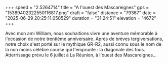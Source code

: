 +++
speed = "2.5264714"
title = "A l'ouest des Mascareignes"
gps = "15389402322550116817.png"
draft = "false"
distance = "79367"
date = "2025-06-29 20:25:11.050529"
duration = "31:24:51"
elevation = "4672"
+++

Avec mon ami William, nous souhaitions vivre une aventure mémorable à l'occasion de notre trentième anniversaire. Après de brèves tergiversations, notre choix s'est porté sur le mythique GR-R2, aussi connu sous le nom de la non moins célèbre course qui l'emprunte : la diagonale des fous.
Atterrissage prévu le 6 juillet à La Réunion, à l'ouest des Mascareignes...

